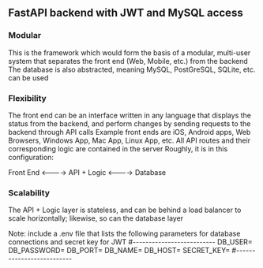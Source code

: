 ## FastAPI backend with JWT and MySQL access 
### Modular
This is the framework which would form the basis of a modular, multi-user system that separates the front end (Web, Mobile, etc.) from the backend
The database is also abstracted, meaning MySQL, PostGreSQL, SQLite, etc. can be used
### Flexibility
The front end can be an interface written in any language that displays the status from the backend, and perform changes by sending requests to the backend through API calls
Example front ends are iOS, Android apps, Web Browsers, Windows App, Mac App, Linux App, etc.
All API routes and their corresponding logic are contained in the server
Roughly, it is in this configuration:

Front End <----> API + Logic <----> Database

### Scalability
The API + Logic layer is stateless, and can be behind a load balancer to scale horizontally; likewise, so can the database layer

Note: include a .env file that lists the following parameters for database connections and secret key for JWT
#--------------------------
DB_USER=
DB_PASSWORD=
DB_PORT=
DB_NAME=
DB_HOST=
SECRET_KEY=
#--------------------------



